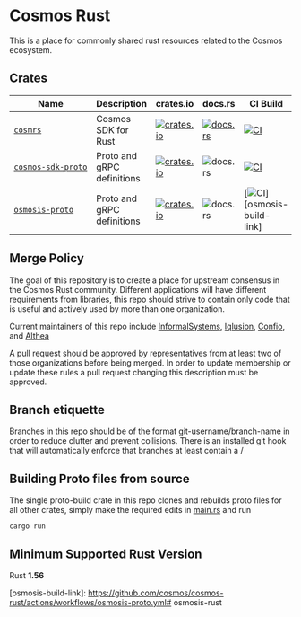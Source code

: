 # Cosmos Rust

This is a place for commonly shared rust resources related to the Cosmos ecosystem.

## Crates

| Name                 | Description                 | crates.io                                                     | docs.rs                                         | CI Build                                                   |
|----------------------|-----------------------------|---------------------------------------------------------------|-------------------------------------------------|------------------------------------------------------------|
| [`cosmrs`]           | Cosmos SDK for Rust         | [![crates.io][cosmrs-crate-img]][cosmrs-crate-link]           | [![docs.rs][cosmrs-docs-img]][cosmrs-docs-link] | [![CI][cosmrs-ci-img]][cosmrs-ci-link]                     |
| [`cosmos‑sdk‑proto`] | Proto and gRPC definitions  | [![crates.io][cosmos-sdk-proto-crate-img]][cosmrs-crate-link] | ![docs.rs][cosmos-sdk-proto-docs-img]           | [![CI][cosmos-sdk-proto-ci-img]][cosmos-sdk-proto-ci-link] |
| [`osmosis‑proto`]    | Proto and gRPC definitions  | [![crates.io][osmosis-crate-image]][osmosis-crate-link]       | ![docs.rs][osmosis-docs-image]                  | [![CI][osmosis-build-image]][osmosis-build-link]   |

## Merge Policy

The goal of this repository is to create a place for upstream consensus in the Cosmos Rust community. Different applications will have different requirements from libraries, this repo should strive to contain only code that is useful and actively used by more than one organization.

Current maintainers of this repo include [InformalSystems](https://github.com/informalsystems), [Iqlusion](https://github.com/iqlusioninc), [Confio](https://github.com/confio), and [Althea](https://github.com/althea-net)

A pull request should be approved by representatives from at least two of those organizations
before being merged. In order to update membership or update these rules a pull request changing
this description must be approved.

## Branch etiquette

Branches in this repo should be of the format git-username/branch-name in order to reduce
clutter and prevent collisions. There is an installed git hook that will automatically enforce
that branches at least contain a /

## Building Proto files from source

The single proto-build crate in this repo clones and rebuilds proto files for
all other crates, simply make the required edits in [main.rs](proto-build/main.rs) and run

    cargo run

## Minimum Supported Rust Version

Rust **1.56**

[//]: # "crates"

[`cosmrs`]: https://github.com/cosmos/cosmos-rust/tree/main/cosmrs
[`cosmos‑sdk‑proto`]: https://github.com/cosmos/cosmos-rust/tree/main/cosmos-sdk-proto
[`osmosis‑proto`]: https://github.com/cosmos/cosmos-rust/tree/main/osmosis-proto

[//]: # "badges"

[cosmrs-crate-img]: https://img.shields.io/crates/v/cosmrs.svg?logo=rust
[cosmrs-crate-link]: https://crates.io/crates/cosmrs
[cosmrs-docs-img]: https://docs.rs/cosmrs/badge.svg
[cosmrs-docs-link]: https://docs.rs/cosmrs/
[cosmrs-ci-img]: https://github.com/cosmos/cosmos-rust/workflows/cosmrs/badge.svg
[cosmrs-ci-link]: https://github.com/cosmos/cosmos-rust/actions/workflows/cosmrs.yml

[cosmos-sdk-proto-crate-img]: https://img.shields.io/crates/v/cosmos-sdk-proto.svg?logo=rust
[cosmrs-crate-link]: https://crates.io/crates/cosmos-sdk-proto
[cosmos-sdk-proto-docs-img]: https://docs.rs/cosmos-sdk-proto/badge.svg
[cosmos-sdk-proto-docs-link]: https://docs.rs/cosmos-sdk-proto/
[cosmos-sdk-proto-ci-img]: https://github.com/cosmos/cosmos-rust/workflows/cosmos-sdk-proto/badge.svg
[cosmos-sdk-proto-ci-link]: https://github.com/cosmos/cosmos-rust/actions/workflows/cosmos-sdk-proto.yml



[osmosis-crate-image]: https://buildstats.info/crate/osmosis-proto
[osmosis-crate-link]: https://crates.io/crates/osmosis-proto
[osmosis-docs-image]: https://docs.rs/osmosis-proto/badge.svg
[osmosis-docs-link]: https://docs.rs/osmosis-proto/

[osmosis-build-image]: https://github.com/cosmos/cosmos-rust/workflows/osmosis-proto/badge.svg
[osmosis-build-link]: https://github.com/cosmos/cosmos-rust/actions/workflows/osmosis-proto.yml# osmosis-rust
